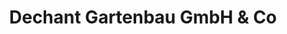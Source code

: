 ---
title: "Dechant Gartenbau GmbH & Co"
url: /bamberg/dechant-gartenbau-gmbh-und-co/
shop: Garten-Center
---